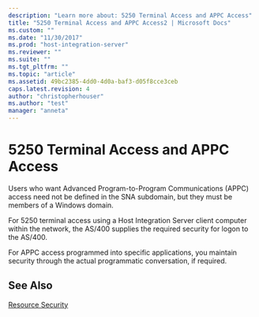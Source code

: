 ```yaml
---
description: "Learn more about: 5250 Terminal Access and APPC Access"
title: "5250 Terminal Access and APPC Access2 | Microsoft Docs"
ms.custom: ""
ms.date: "11/30/2017"
ms.prod: "host-integration-server"
ms.reviewer: ""
ms.suite: ""
ms.tgt_pltfrm: ""
ms.topic: "article"
ms.assetid: 49bc2385-4dd0-4d0a-baf3-d05f8cce3ceb
caps.latest.revision: 4
author: "christopherhouser"
ms.author: "test"
manager: "anneta"
---
```

# 5250 Terminal Access and APPC Access
Users who want Advanced Program-to-Program Communications (APPC) access need not be defined in the SNA subdomain, but they must be members of a Windows domain.  
  
 For 5250 terminal access using a Host Integration Server client computer within the network, the AS/400 supplies the required security for logon to the AS/400.  
  
 For APPC access programmed into specific applications, you maintain security through the actual programmatic conversation, if required.  
  
## See Also  
 [Resource Security](../core/resource-security1.md)
